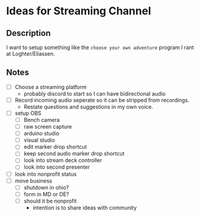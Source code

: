 # Ideas for Streaming Channel 

## Description 

I want to setup something like the `choose your own adventure` program
I rant at Loghter/Eliassen.  

## Notes

- [ ] Choose a streaming platform
  - probably discord to start so I can have bidirectional audio
- [ ] Record incoming audio seperate so it can be stripped from recordings.
  - Restate questions and suggestions in my own voice.
- [ ] setup OBS
  - [ ] Bench camera
  - [ ] raw screen capture
  - [ ] arduino studio
  - [ ] visual studio
  - [ ] edit marker drop shortcut
  - [ ] keep second audio marker drop shortcut
  - [ ] look into stream deck controller
  - [ ] look into second presenter
- [ ] look into nonprofit status
- [ ] move business
  - [ ] shutdown in ohio?
  - [ ] form in MD or DE?
  - [ ] should it be nonprofit
    - intention is to share ideas with community

